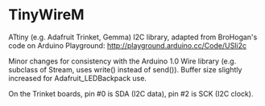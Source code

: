 TinyWireM
=========

ATtiny (e.g. Adafruit Trinket, Gemma) I2C library, adapted from BroHogan's code on Arduino Playground: http://playground.arduino.cc/Code/USIi2c

Minor changes for consistency with the Arduino 1.0 Wire library (e.g. subclass of Stream, uses write() instead of send()). Buffer size slightly increased for Adafruit_LEDBackpack use.

On the Trinket boards, pin #0 is SDA (I2C data), pin #2 is SCK (I2C clock).
